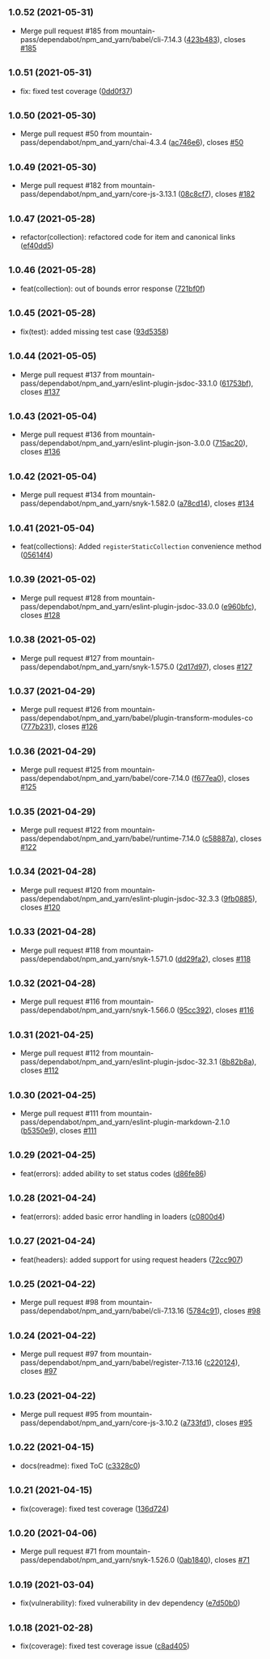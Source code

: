 ## <small>1.0.52 (2021-05-31)</small>

* Merge pull request #185 from mountain-pass/dependabot/npm_and_yarn/babel/cli-7.14.3 ([423b483](https://github.com/mountain-pass/waycharter/commit/423b483)), closes [#185](https://github.com/mountain-pass/waycharter/issues/185)



## <small>1.0.51 (2021-05-31)</small>

* fix: fixed test coverage ([0dd0f37](https://github.com/mountain-pass/waycharter/commit/0dd0f37))



## <small>1.0.50 (2021-05-30)</small>

* Merge pull request #50 from mountain-pass/dependabot/npm_and_yarn/chai-4.3.4 ([ac746e6](https://github.com/mountain-pass/waycharter/commit/ac746e6)), closes [#50](https://github.com/mountain-pass/waycharter/issues/50)



## <small>1.0.49 (2021-05-30)</small>

* Merge pull request #182 from mountain-pass/dependabot/npm_and_yarn/core-js-3.13.1 ([08c8cf7](https://github.com/mountain-pass/waycharter/commit/08c8cf7)), closes [#182](https://github.com/mountain-pass/waycharter/issues/182)



## <small>1.0.47 (2021-05-28)</small>

* refactor(collection): refactored code for item and canonical links ([ef40dd5](https://github.com/mountain-pass/waycharter/commit/ef40dd5))



## <small>1.0.46 (2021-05-28)</small>

* feat(collection): out of bounds error response ([721bf0f](https://github.com/mountain-pass/waycharter/commit/721bf0f))



## <small>1.0.45 (2021-05-28)</small>

* fix(test): added missing test case ([93d5358](https://github.com/mountain-pass/waycharter/commit/93d5358))



## <small>1.0.44 (2021-05-05)</small>

* Merge pull request #137 from mountain-pass/dependabot/npm_and_yarn/eslint-plugin-jsdoc-33.1.0 ([61753bf](https://github.com/mountain-pass/waycharter/commit/61753bf)), closes [#137](https://github.com/mountain-pass/waycharter/issues/137)



## <small>1.0.43 (2021-05-04)</small>

* Merge pull request #136 from mountain-pass/dependabot/npm_and_yarn/eslint-plugin-json-3.0.0 ([715ac20](https://github.com/mountain-pass/waycharter/commit/715ac20)), closes [#136](https://github.com/mountain-pass/waycharter/issues/136)



## <small>1.0.42 (2021-05-04)</small>

* Merge pull request #134 from mountain-pass/dependabot/npm_and_yarn/snyk-1.582.0 ([a78cd14](https://github.com/mountain-pass/waycharter/commit/a78cd14)), closes [#134](https://github.com/mountain-pass/waycharter/issues/134)



## <small>1.0.41 (2021-05-04)</small>

* feat(collections): Added `registerStaticCollection` convenience method ([05614f4](https://github.com/mountain-pass/waycharter/commit/05614f4))



## <small>1.0.39 (2021-05-02)</small>

* Merge pull request #128 from mountain-pass/dependabot/npm_and_yarn/eslint-plugin-jsdoc-33.0.0 ([e960bfc](https://github.com/mountain-pass/waycharter/commit/e960bfc)), closes [#128](https://github.com/mountain-pass/waycharter/issues/128)



## <small>1.0.38 (2021-05-02)</small>

* Merge pull request #127 from mountain-pass/dependabot/npm_and_yarn/snyk-1.575.0 ([2d17d97](https://github.com/mountain-pass/waycharter/commit/2d17d97)), closes [#127](https://github.com/mountain-pass/waycharter/issues/127)



## <small>1.0.37 (2021-04-29)</small>

* Merge pull request #126 from mountain-pass/dependabot/npm_and_yarn/babel/plugin-transform-modules-co ([777b231](https://github.com/mountain-pass/waycharter/commit/777b231)), closes [#126](https://github.com/mountain-pass/waycharter/issues/126)



## <small>1.0.36 (2021-04-29)</small>

* Merge pull request #125 from mountain-pass/dependabot/npm_and_yarn/babel/core-7.14.0 ([f677ea0](https://github.com/mountain-pass/waycharter/commit/f677ea0)), closes [#125](https://github.com/mountain-pass/waycharter/issues/125)



## <small>1.0.35 (2021-04-29)</small>

* Merge pull request #122 from mountain-pass/dependabot/npm_and_yarn/babel/runtime-7.14.0 ([c58887a](https://github.com/mountain-pass/waycharter/commit/c58887a)), closes [#122](https://github.com/mountain-pass/waycharter/issues/122)



## <small>1.0.34 (2021-04-28)</small>

* Merge pull request #120 from mountain-pass/dependabot/npm_and_yarn/eslint-plugin-jsdoc-32.3.3 ([9fb0885](https://github.com/mountain-pass/waycharter/commit/9fb0885)), closes [#120](https://github.com/mountain-pass/waycharter/issues/120)



## <small>1.0.33 (2021-04-28)</small>

* Merge pull request #118 from mountain-pass/dependabot/npm_and_yarn/snyk-1.571.0 ([dd29fa2](https://github.com/mountain-pass/waycharter/commit/dd29fa2)), closes [#118](https://github.com/mountain-pass/waycharter/issues/118)



## <small>1.0.32 (2021-04-28)</small>

* Merge pull request #116 from mountain-pass/dependabot/npm_and_yarn/snyk-1.566.0 ([95cc392](https://github.com/mountain-pass/waycharter/commit/95cc392)), closes [#116](https://github.com/mountain-pass/waycharter/issues/116)



## <small>1.0.31 (2021-04-25)</small>

* Merge pull request #112 from mountain-pass/dependabot/npm_and_yarn/eslint-plugin-jsdoc-32.3.1 ([8b82b8a](https://github.com/mountain-pass/waycharter/commit/8b82b8a)), closes [#112](https://github.com/mountain-pass/waycharter/issues/112)



## <small>1.0.30 (2021-04-25)</small>

* Merge pull request #111 from mountain-pass/dependabot/npm_and_yarn/eslint-plugin-markdown-2.1.0 ([b5350e9](https://github.com/mountain-pass/waycharter/commit/b5350e9)), closes [#111](https://github.com/mountain-pass/waycharter/issues/111)



## <small>1.0.29 (2021-04-25)</small>

* feat(errors): added ability to set status codes ([d86fe86](https://github.com/mountain-pass/waycharter/commit/d86fe86))



## <small>1.0.28 (2021-04-24)</small>

* feat(errors): added basic error handling in loaders ([c0800d4](https://github.com/mountain-pass/waycharter/commit/c0800d4))



## <small>1.0.27 (2021-04-24)</small>

* feat(headers): added support for using request headers ([72cc907](https://github.com/mountain-pass/waycharter/commit/72cc907))



## <small>1.0.25 (2021-04-22)</small>

* Merge pull request #98 from mountain-pass/dependabot/npm_and_yarn/babel/cli-7.13.16 ([5784c91](https://github.com/mountain-pass/waycharter/commit/5784c91)), closes [#98](https://github.com/mountain-pass/waycharter/issues/98)



## <small>1.0.24 (2021-04-22)</small>

* Merge pull request #97 from mountain-pass/dependabot/npm_and_yarn/babel/register-7.13.16 ([c220124](https://github.com/mountain-pass/waycharter/commit/c220124)), closes [#97](https://github.com/mountain-pass/waycharter/issues/97)



## <small>1.0.23 (2021-04-22)</small>

* Merge pull request #95 from mountain-pass/dependabot/npm_and_yarn/core-js-3.10.2 ([a733fd1](https://github.com/mountain-pass/waycharter/commit/a733fd1)), closes [#95](https://github.com/mountain-pass/waycharter/issues/95)



## <small>1.0.22 (2021-04-15)</small>

* docs(readme): fixed ToC ([c3328c0](https://github.com/mountain-pass/waycharter/commit/c3328c0))



## <small>1.0.21 (2021-04-15)</small>

* fix(coverage): fixed test coverage ([136d724](https://github.com/mountain-pass/waycharter/commit/136d724))



## <small>1.0.20 (2021-04-06)</small>

* Merge pull request #71 from mountain-pass/dependabot/npm_and_yarn/snyk-1.526.0 ([0ab1840](https://github.com/mountain-pass/waycharter/commit/0ab1840)), closes [#71](https://github.com/mountain-pass/waycharter/issues/71)



## <small>1.0.19 (2021-03-04)</small>

* fix(vulnerability): fixed vulnerability in dev dependency ([e7d50b0](https://github.com/mountain-pass/waycharter/commit/e7d50b0))



## <small>1.0.18 (2021-02-28)</small>

* fix(coverage): fixed test coverage issue ([c8ad405](https://github.com/mountain-pass/waycharter/commit/c8ad405))



